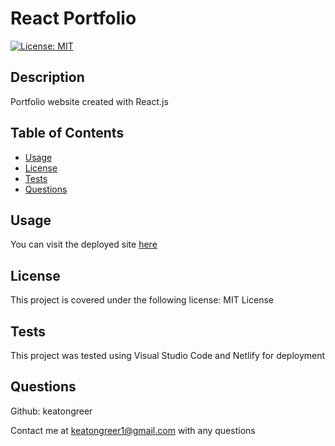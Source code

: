 # React Portfolio
    
[![License: MIT](https://img.shields.io/badge/License-MIT-yellow.svg)](https://opensource.org/licenses/MIT)

## Description
Portfolio website created with React.js

## Table of Contents
- [Usage](#usage)
- [License](#license)
- [Tests](#tests)
- [Questions](#questions)

## Usage
You can visit the deployed site [here](https://keatongreerportfolio.netlify.app/)

## License
This project is covered under the following license: MIT License

## Tests
This project was tested using Visual Studio Code and Netlify for deployment

## Questions
Github: keatongreer

Contact me at keatongreer1@gmail.com with any questions

